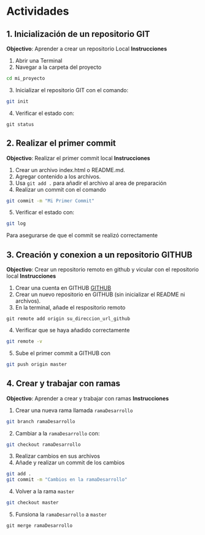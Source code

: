 # Actividades
## 1. Inicialización de un repositorio GIT
**Objectivo**: Aprender a crear un repositorio Local
**Instrucciones**
1. Abrir una Terminal
2. Navegar a la carpeta del proyecto
```bash
cd mi_proyecto
```
3. Inicializar el repositorio GIT con el comando:
```bash
git init
```
4. Verificar el estado con:
```
git status
```
## 2. Realizar el primer commit
**Objectivo**: Realizar el primer commit local
**Instrucciones**
1. Crear un archivo index.html o README.md.
2. Agregar contenido a los archivos.
3. Usa `git add .` para añadir el archivo al area de preparación
4. Realizar un commit con el comando
```bash
git commit -m "Mi Primer Commit"
```
5. Verificar el estado con:
```bash
git log
```
Para asegurarse de que el commit se realizó correctamente


## 3. Creación y conexion a un repositorio GITHUB
**Objectivo**: Crear un repositorio remoto en github y vicular con el repositorio local
**Instrucciones**
1. Crear una cuenta en GITHUB [GITHUB](https://github.com)
2. Crear un nuevo repositorio en GITHUB (sin inicializar el README ni archivos).
3. En la terminal, añade el respositorio remoto 
```
git remote add origin su_direccion_url_github
```
4. Verificar que se haya añadido correctamente
```bash
git remote -v
```
5. Sube el primer commit a GITHUB con
```bash
git push origin master
```

## 4. Crear y trabajar con ramas
**Objectivo**: Aprender a crear y trabajar con ramas
**Instrucciones**
1. Crear una nueva rama llamada `ramaDesarrollo`

```bash
git branch ramaDesarrollo
```
2. Cambiar a la `ramaDesarrollo` con:
```bash
git checkout ramaDesarrollo
```
3. Realizar cambios en sus archivos 
4. Añade y realizar un commit de los cambios
```bash
git add .
git commit -m "Cambios en la ramaDesarrollo"
```
4. Volver a la rama `master`
```bash
git checkout master
```
5. Funsiona la `ramaDesarrollo` a `master`
```
git merge ramaDesarrollo
```